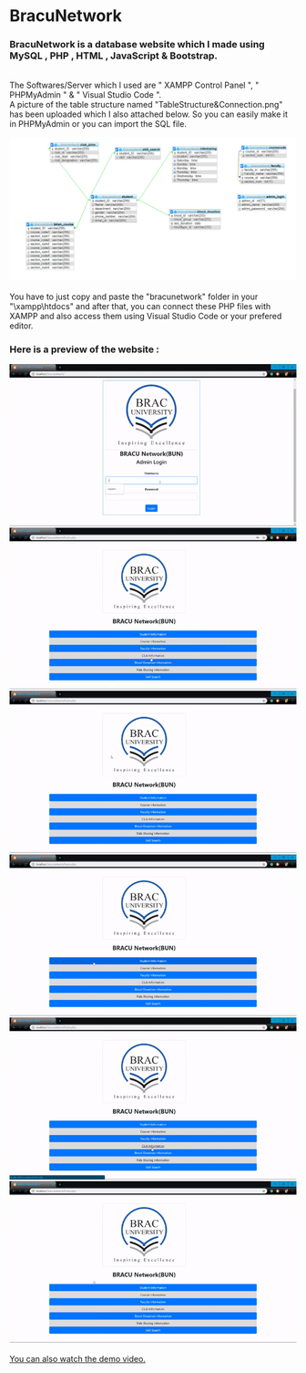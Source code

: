 # BracuNetwork

### BracuNetwork is a database website which I made using MySQL , PHP , HTML , JavaScript & Bootstrap.
<br>
The Softwares/Server which I used are " XAMPP Control Panel ", " PHPMyAdmin " & " Visual Studio Code ".
<br>
A picture of the table structure named "TableStructure&Connection.png" has been uploaded which I also attached below. So you can easily make it in PHPMyAdmin or you can import the SQL file.

![alt text](https://github.com/sayeemabdullah/BracuNetwork/blob/master/TableStructure%26Connection.png "Table Structure & Connection")
<br>
<br>
You have to just copy and paste the "bracunetwork" folder in your "\xampp\htdocs" and after that, you can connect these PHP files with XAMPP and also access them using Visual Studio Code or your prefered editor. 

### Here is a preview of the website :

![](https://github.com/sayeemabdullah/BracuNetwork/blob/master/GIF/LOGIN.gif)
<br>
![](https://github.com/sayeemabdullah/BracuNetwork/blob/master/GIF/STEP%201.gif)
<br>
![](https://github.com/sayeemabdullah/BracuNetwork/blob/master/GIF/STEP%202.gif)
<br>
![](https://github.com/sayeemabdullah/BracuNetwork/blob/master/GIF/STEP%203.gif)
<br>
![](https://github.com/sayeemabdullah/BracuNetwork/blob/master/GIF/STEP%204.gif)
<br>
![](https://github.com/sayeemabdullah/BracuNetwork/blob/master/GIF/STEP%205.gif)
<br>
<br>
[You can also watch the demo video.](https://github.com/sayeemabdullah/BracuNetwork/blob/master/Video/BUN.mp4)
